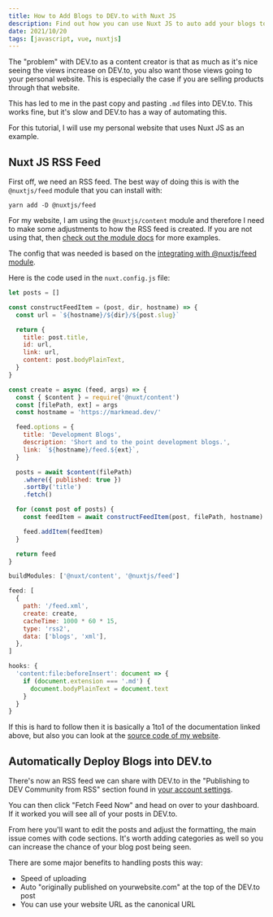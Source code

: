 ```yaml
---
title: How to Add Blogs to DEV.to with Nuxt JS
description: Find out how you can use Nuxt JS to auto add your blogs to DEV.to.
date: 2021/10/20
tags: [javascript, vue, nuxtjs]
---
```


The "problem" with DEV.to as a content creator is that as much as it's nice
seeing the views increase on DEV.to, you also want those views going to your
personal website. This is especially the case if you are selling products
through that website.

This has led to me in the past copy and pasting `.md` files into DEV.to. This
works fine, but it's slow and DEV.to has a way of automating this.

For this tutorial, I will use my personal website that uses Nuxt JS as an
example.

## Nuxt JS RSS Feed

First off, we need an RSS feed. The best way of doing this is with the
`@nuxtjs/feed` module that you can install with:

```shell
yarn add -D @nuxtjs/feed
```

For my website, I am using the `@nuxtjs/content` module and therefore I need to
make some adjustments to how the RSS feed is created. If you are not using that,
then
[check out the module docs](https://github.com/nuxt-community/feed-module#readme)
for more examples.

The config that was needed is based on the
[integrating with @nuxtjs/feed module](https://content.nuxtjs.org/integrations/).

Here is the code used in the `nuxt.config.js` file:

```js
let posts = []

const constructFeedItem = (post, dir, hostname) => {
  const url = `${hostname}/${dir}/${post.slug}`

  return {
    title: post.title,
    id: url,
    link: url,
    content: post.bodyPlainText,
  }
}

const create = async (feed, args) => {
  const { $content } = require('@nuxt/content')
  const [filePath, ext] = args
  const hostname = 'https://markmead.dev/'

  feed.options = {
    title: 'Development Blogs',
    description: 'Short and to the point development blogs.',
    link: `${hostname}/feed.${ext}`,
  }

  posts = await $content(filePath)
    .where({ published: true })
    .sortBy('title')
    .fetch()

  for (const post of posts) {
    const feedItem = await constructFeedItem(post, filePath, hostname)

    feed.addItem(feedItem)
  }

  return feed
}
```

```js
buildModules: ['@nuxt/content', '@nuxtjs/feed']
```

```js
feed: [
  {
    path: '/feed.xml',
    create: create,
    cacheTime: 1000 * 60 * 15,
    type: 'rss2',
    data: ['blogs', 'xml'],
  },
]
```

```js
hooks: {
  'content:file:beforeInsert': document => {
    if (document.extension === '.md') {
      document.bodyPlainText = document.text
    }
  }
}
```

If this is hard to follow then it is basically a 1to1 of the documentation
linked above, but also you can look at the
[source code of my website](https://github.com/markmead/portfolio/blob/master/nuxt.config.js).

## Automatically Deploy Blogs into DEV.to

There's now an RSS feed we can share with DEV.to in the "Publishing to DEV
Community from RSS" section found in
[your account settings](https://dev.to/settings/extensions).

You can then click "Fetch Feed Now" and head on over to your dashboard. If it
worked you will see all of your posts in DEV.to.

From here you'll want to edit the posts and adjust the formatting, the main
issue comes with code sections. It's worth adding categories as well so you can
increase the chance of your blog post being seen.

There are some major benefits to handling posts this way:

- Speed of uploading
- Auto "originally published on yourwebsite.com" at the top of the DEV.to post
- You can use your website URL as the canonical URL
